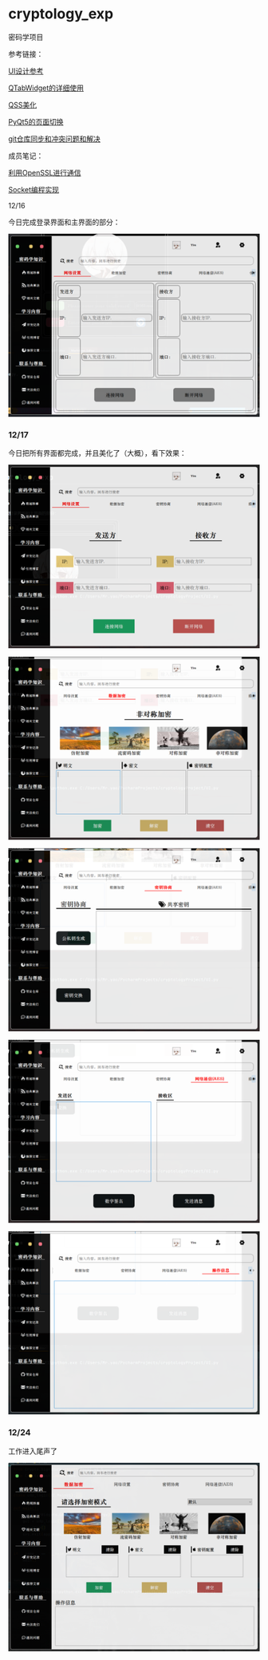 # cryptology_exp

密码学项目

参考链接：

[UI设计参考]([https://mp.weixin.qq.com/s?spm=a2c6h.12873639.0.0.eb782367OsHsnu&__biz=MzI5NDY1MjQzNA==&mid=2247488070&idx=3&sn=0d7fa40a22165e497d1fd27228ff17de&chksm=ec5ecd3bdb29442d8d32a93e0cd35b5f971963a35bceb7e2130aac07493dd04b11acbb370573&scene=0#rd)

[QTabWidget的详细使用](https://blog.csdn.net/jeekmary/article/details/79591431)

[QSS美化](https://blog.csdn.net/qq_40602000/article/details/104652131)

[PyQt5的页面切换](https://blog.csdn.net/wowocpp/article/details/105228300)

[git仓库同步和冲突问题和解决](https://github.com/selfteaching/the-craft-of-selfteaching/issues/67)

成员笔记：

[利用OpenSSL进行通信](https://zino00.github.io/posts/cf547d62/)

[Socket编程实现](https://zino00.github.io/posts/79900945/)

12/16

今日完成登录界面和主界面的部分：

![image.png](./assets/1639662580337-image.png)

### 12/17

今日把所有界面都完成，并且美化了（大概），看下效果：

![image.png](./assets/1639723360786-image.png)

![image.png](./assets/1639723379807-image.png)

![image.png](./assets/1639723393960-image.png)

![image.png](./assets/1639723411769-image.png)

![image.png](./assets/1639723421412-image.png)

### 12/24

工作进入尾声了

![image.png](./assets/1640347746796-image.png)
